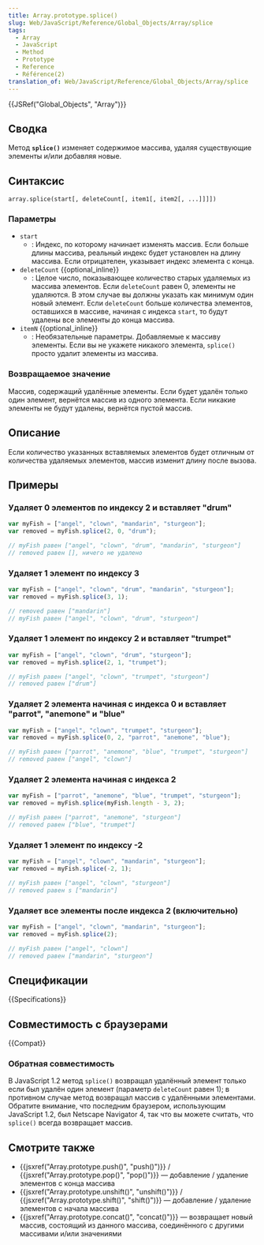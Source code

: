 ```yaml
---
title: Array.prototype.splice()
slug: Web/JavaScript/Reference/Global_Objects/Array/splice
tags:
  - Array
  - JavaScript
  - Method
  - Prototype
  - Reference
  - Référence(2)
translation_of: Web/JavaScript/Reference/Global_Objects/Array/splice
---
```


{{JSRef("Global_Objects", "Array")}}

## Сводка

Метод **`splice()`** изменяет содержимое массива, удаляя существующие элементы и/или добавляя новые.

## Синтаксис

```
array.splice(start[, deleteCount[, item1[, item2[, ...]]]])
```

### Параметры

- `start`
  - : Индекс, по которому начинает изменять массив. Если больше длины массива, реальный индекс будет установлен на длину массива. Если отрицателен, указывает индекс элемента с конца.
- `deleteCount` {{optional_inline}}
  - : Целое число, показывающее количество старых удаляемых из массива элементов. Если `deleteCount` равен 0, элементы не удаляются. В этом случае вы должны указать как минимум один новый элемент. Если `deleteCount` больше количества элементов, оставшихся в массиве, начиная с индекса `start`, то будут удалены все элементы до конца массива.
- `itemN` {{optional_inline}}
  - : Необязательные параметры. Добавляемые к массиву элементы. Если вы не укажете никакого элемента, `splice()` просто удалит элементы из массива.

### Возвращаемое значение

Массив, содержащий удалённые элементы. Если будет удалён только один элемент, вернётся массив из одного элемента. Если никакие элементы не будут удалены, вернётся пустой массив.

## Описание

Если количество указанных вставляемых элементов будет отличным от количества удаляемых элементов, массив изменит длину после вызова.

## Примеры

### Удаляет 0 элементов по индексу 2 и вставляет "drum"

```js
var myFish = ["angel", "clown", "mandarin", "sturgeon"];
var removed = myFish.splice(2, 0, "drum");

// myFish равен ["angel", "clown", "drum", "mandarin", "sturgeon"]
// removed равен [], ничего не удалено
```

### Удаляет 1 элемент по индексу 3

```js
var myFish = ["angel", "clown", "drum", "mandarin", "sturgeon"];
var removed = myFish.splice(3, 1);

// removed равен ["mandarin"]
// myFish равен ["angel", "clown", "drum", "sturgeon"]
```

### Удаляет 1 элемент по индексу 2 и вставляет "trumpet"

```js
var myFish = ["angel", "clown", "drum", "sturgeon"];
var removed = myFish.splice(2, 1, "trumpet");

// myFish равен ["angel", "clown", "trumpet", "sturgeon"]
// removed равен ["drum"]
```

### Удаляет 2 элемента начиная с индекса 0 и вставляет "parrot", "anemone" и "blue"

```js
var myFish = ["angel", "clown", "trumpet", "sturgeon"];
var removed = myFish.splice(0, 2, "parrot", "anemone", "blue");

// myFish равен ["parrot", "anemone", "blue", "trumpet", "sturgeon"]
// removed равен ["angel", "clown"]
```

### Удаляет 2 элемента начиная с индекса 2

```js
var myFish = ["parrot", "anemone", "blue", "trumpet", "sturgeon"];
var removed = myFish.splice(myFish.length - 3, 2);

// myFish равен ["parrot", "anemone", "sturgeon"]
// removed равен ["blue", "trumpet"]
```

### Удаляет 1 элемент по индексу -2

```js
var myFish = ["angel", "clown", "mandarin", "sturgeon"];
var removed = myFish.splice(-2, 1);

// myFish равен ["angel", "clown", "sturgeon"]
// removed равен s ["mandarin"]
```

### Удаляет все элементы после индекса 2 (включительно)

```js
var myFish = ["angel", "clown", "mandarin", "sturgeon"];
var removed = myFish.splice(2);

// myFish равен ["angel", "clown"]
// removed равен ["mandarin", "sturgeon"]
```

## Спецификации

{{Specifications}}

## Совместимость с браузерами

{{Compat}}

### Обратная совместимость

В JavaScript 1.2 метод `splice()` возвращал удалённый элемент только если был удалён один элемент (параметр `deleteCount` равен 1); в противном случае метод возвращал массив с удалёнными элементами. Обратите внимание, что последним браузером, использующим JavaScript 1.2, был Netscape Navigator 4, так что вы можете считать, что `splice()` всегда возвращает массив.

## Смотрите также

- {{jsxref("Array.prototype.push()", "push()")}} / {{jsxref("Array.prototype.pop()", "pop()")}} — добавление / удаление элементов с конца массива
- {{jsxref("Array.prototype.unshift()", "unshift()")}} / {{jsxref("Array.prototype.shift()", "shift()")}} — добавление / удаление элементов с начала массива
- {{jsxref("Array.prototype.concat()", "concat()")}} — возвращает новый массив, состоящий из данного массива, соединённого с другими массивами и/или значениями
